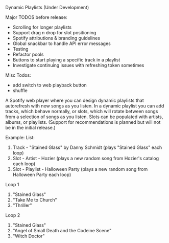 Dynamic Playlists (Under Development)

Major TODOS before release:
- Scrolling for longer playlists
- Support drag n drop for slot positioning
- Spotify attributions & branding guidelines
- Global snackbar to handle API error messages
- Testing
- Refactor pools
- Buttons to start playing a specific track in a playlist
- Investigate continuing issues with refreshing token sometimes

Misc Todos:
- add switch to web playback button
- shuffle

A Spotify web player where you can design dynamic playlists that autorefresh with new songs as you listen.
In a dynamic playlist you can add tracks, which behave normally, or slots, which will rotate between songs from a selection of songs as you listen. Slots can be populated with artists, albums, or playlists. (Support for recommendations is planned but will not be in the initial release.)

Example: 
List:
1. Track - "Stained Glass" by Danny Schmidt (plays "Stained Glass" each loop)
2. Slot - Artist - Hozier (plays a new random song from Hozier's catalog each loop)
3. Slot - Playlist - Halloween Party (plays a new random song from Halloween Party each loop)

Loop 1
1. "Stained Glass"
2. "Take Me to Church"
3. "Thriller"

Loop 2
1. "Stained Glass"
2. "Angel of Small Death and the Codeine Scene"
3. "Witch Doctor"
